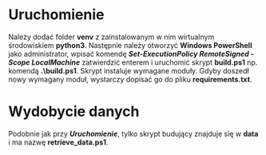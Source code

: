 # Uruchomienie
Należy dodać folder **venv** z zainstalowanym w nim wirtualnym środowiskiem **python3**.
Następnie należy otworzyć **Windows PowerShell** jako administrator, wpisać komendę ***Set-ExecutionPolicy RemoteSigned -Scope LocalMachine*** zatwierdzić enterem i uruchomić skrypt **build.ps1** np. komendą **.\build.ps1**.
Skrypt instaluje wymagane moduły.
Gdyby doszedł nowy wymagany moduł, wystarczy dopisać go do pliku **requirements.txt**. 

# Wydobycie danych
Podobnie jak przy **_Uruchomienie_**, tylko skrypt budujący znajduje się w **data** i ma nazwę **retrieve_data.ps1**.
